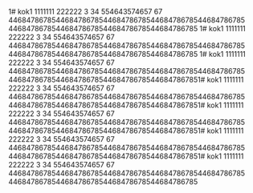 1# kok1
1111111
222222
3
34
554643574657
67
4468478678544684786785446847867854468478678544684786785
44684786785446847867854468478678544684786785
1# kok1
1111111
222222
3
34
554643574657
67
4468478678544684786785446847867854468478678544684786785
44684786785446847867854468478678544684786785
1# kok1
1111111
222222
3
34
554643574657
67
4468478678544684786785446847867854468478678544684786785
446847867854468478678544684786785446847867851# kok1
1111111
222222
3
34
554643574657
67
4468478678544684786785446847867854468478678544684786785
446847867854468478678544684786785446847867851# kok1
1111111
222222
3
34
554643574657
67
4468478678544684786785446847867854468478678544684786785
446847867854468478678544684786785446847867851# kok1
1111111
222222
3
34
554643574657
67
4468478678544684786785446847867854468478678544684786785
446847867854468478678544684786785446847867851# kok1
1111111
222222
3
34
554643574657
67
4468478678544684786785446847867854468478678544684786785
44684786785446847867854468478678544684786785

